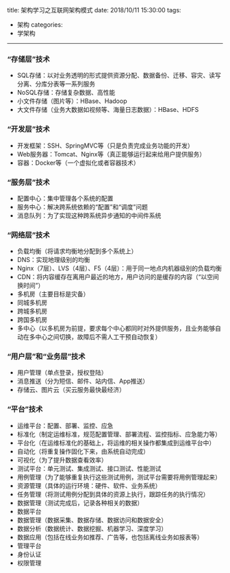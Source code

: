 title: 架构学习之互联网架构模式
date: 2018/10/11 15:30:00
tags:
- 架构
categories:
- 学架构

---


### “存储层”技术

- SQL存储：以对业务透明的形式提供资源分配、数据备份、迁移、容灾、读写分离、分库分表等一系列服务
- NoSQL存储：存储复杂数据、高性能
- 小文件存储（图片等）：HBase、Hadoop
- 大文件存储（业务大数据如视频等、海量日志数据）：HBase、HDFS

<!--more-->

### “开发层”技术

- 开发框架：SSH、SpringMVC等（只是负责完成业务功能的开发）
- Web服务器：Tomcat、Nginx等（真正能够运行起来给用户提供服务）
- 容器：Docker等（一个虚拟化或者容器技术）

### “服务层”技术

- 配置中心：集中管理各个系统的配置
- 服务中心：解决跨系统依赖的“配置”和“调度”问题
- 消息队列：为了实现这种跨系统异步通知的中间件系统

### “网络层”技术

- 负载均衡（将请求均衡地分配到多个系统上）
 - DNS：实现地理级别的均衡
 - Nginx（7层）、LVS（4层）、F5（4层）：用于同一地点内机器级别的负载均衡
 - CDN：将内容缓存在离用户最近的地方，用户访问的是缓存的内容（“以空间换时间”）
- 多机房（主要目标是灾备）
 - 同城多机房
 - 跨城多机房
 - 跨国多机房
- 多中心（以多机房为前提，要求每个中心都同时对外提供服务，且业务能够自动在多中心之间切换，故障后不需人工干预自动恢复）

### “用户层”和“业务层”技术

- 用户管理（单点登录，授权登陆）
- 消息推送（分为短信、邮件、站内信、App推送）
- 存储云、图片云（买云服务最快最经济）

### “平台”技术

- 运维平台：配置、部署、监控、应急
 - 标准化（制定运维标准，规范配置管理、部署流程、监控指标、应急能力等）
 - 平台化（在运维标准化的基础上，将运维的相关操作都集成到运维平台中）
 - 自动化（将重复操作固化下来，由系统自动完成）
 - 可视化（为了提升数据查看效率）
- 测试平台：单元测试、集成测试、接口测试、性能测试
 - 用例管理（为了能够重复执行这些测试用例，测试平台需要将用例管理起来）
 - 资源管理（具体的运行环境：硬件、软件、业务系统）
 - 任务管理（将测试用例分配到具体的资源上执行，跟踪任务的执行情况）
 - 数据管理（测试完成后，记录各种相关的数据）
- 数据平台
 - 数据管理（数据采集、数据存储、数据访问和数据安全）
 - 数据分析（数据统计、数据挖掘、机器学习、深度学习）
 - 数据应用（包括在线业务如推荐、广告等，也包括离线业务如报表等）
- 管理平台
 - 身份认证
 - 权限管理





